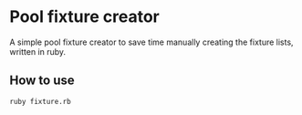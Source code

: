 # Pool fixture creator

A simple pool fixture creator to save time manually creating the fixture lists, written in ruby.
## How to use

```shell
ruby fixture.rb
```
